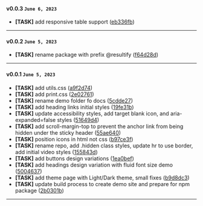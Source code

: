 
#### v0.0.3 `June 6, 2023`

- **[TASK]** add responsive table support ([eb336fb](https://github.com/Resultify/initial.css/commit/eb336fb))

***

#### v0.0.2 `June 5, 2023`

- **[TASK]** rename package with prefix @resultify ([f64d28d](https://github.com/Resultify/initial.css/commit/f64d28d))

***

#### v0.0.1 `June 5, 2023`

- **[TASK]** add utils.css ([a9f2d74](https://github.com/Resultify/initial.css/commit/a9f2d74))
- **[TASK]** add print.css ([2e02761](https://github.com/Resultify/initial.css/commit/2e02761))
- **[TASK]** rename demo folder fo docs ([5cdde27](https://github.com/Resultify/initial.css/commit/5cdde27))
- **[TASK]** add heading links initial styles ([19fe31b](https://github.com/Resultify/initial.css/commit/19fe31b))
- **[TASK]** update accessibility styles, add target blank icon, and aria-expanded=false styles ([51649d4](https://github.com/Resultify/initial.css/commit/51649d4))
- **[TASK]** add scroll-margin-top to prevent the anchor link from being hidden under the sticky header ([55ae640](https://github.com/Resultify/initial.css/commit/55ae640))
- **[TASK]** position icons in html not css ([b97ce3f](https://github.com/Resultify/initial.css/commit/b97ce3f))
- **[TASK]** rename repo, add .hidden class styles, update hr to use border, add initial video styles ([155843d](https://github.com/Resultify/initial.css/commit/155843d))
- **[TASK]** add buttons design variations ([1ea0bef](https://github.com/Resultify/initial.css/commit/1ea0bef))
- **[TASK]** add headings design variation with fluid font size demo ([5004637](https://github.com/Resultify/initial.css/commit/5004637))
- **[TASK]** add theme page with Light/Dark theme, small fixes ([b9d8dc3](https://github.com/Resultify/initial.css/commit/b9d8dc3))
- **[TASK]** update build process to create demo site and prepare for npm package ([2b0301b](https://github.com/Resultify/initial.css/commit/2b0301b))

***
